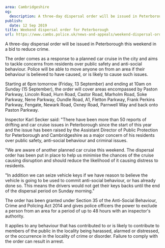 ```yaml
area: Cambridgeshire
og:
  description: A three-day dispersal order will be issued in Peterborough
publish:
  date: 12 Sep 2019
title: Weekend dispersal order for Peterborough
url: https://www.cambs.police.uk/news-and-appeals/weekend-dispersal-order-for-Peterborough
```

A three-day dispersal order will be issued in Peterborough this weekend in a bid to reduce crime.

The order comes as a response to a planned car cruise in the city and aims to tackle concerns from residents over public safety and anti-social behaviour. Police will be able to move anyone on from an area if their behaviour is believed to have caused, or is likely to cause such issues.

Starting at 6pm tomorrow (Friday, 13 September) and ending at 10am on Sunday (15 September), the order will cover areas encompassed by Paston Parkway, Lincoln Road, Hurn Road, Castor Road, Marholm Road, Soke Parkway, Nene Parkway, Oundle Road, A1, Fletton Parkway, Frank Perkins Parkway, Fengate, Newark Road, Oxney Road, Parnwell Way and back onto Paston Parkway.

Inspector Karl Secker said: "There have been more than 50 reports of drifting and car cruise issues in Peterborough since the start of this year and the issue has been raised by the Assistant Director of Public Protection for Peterborough and Cambridgeshire as a major concern of his residents over public safety, anti-social behaviour and criminal issues.

"We are aware of another planned car cruise this weekend. The dispersal order has been put in place to help us minimise the chances of the cruise causing disruption and should reduce the likelihood of it causing distress to residents.

"In addition we can seize vehicle keys if we have reason to believe the vehicle is going to be used to commit anti-social behaviour, or has already done so. This means the drivers would not get their keys backs until the end of the dispersal period on Sunday morning."

The order has been granted under Section 35 of the Anti-Social Behaviour, Crime and Policing Act 2014 and gives police officers the power to exclude a person from an area for a period of up to 48 hours with an inspector's authority.

It applies to any behaviour that has contributed to or is likely to contribute to members of the public in the locality being harassed, alarmed or distressed, or the occurrence in the locality of crime or disorder. Failure to comply with the order can result in arrest.
